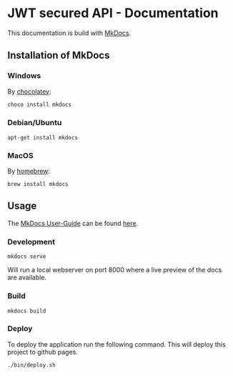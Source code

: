 # JWT secured API - Documentation

This documentation is build with [MkDocs](https://www.mkdocs.org).

## Installation of MkDocs

### Windows

By [chocolatey](https://chocolatey.org/install):

```cmd
choco install mkdocs
```

### Debian/Ubuntu

```shell script
apt-get install mkdocs
```

### MacOS

By [homebrew](https://brew.sh/index_de):

```shell script
brew install mkdocs
```

## Usage

The [MkDocs User-Guide](https://www.mkdocs.org/user-guide/writing-your-docs/) 
can be found [here](https://www.mkdocs.org/user-guide/writing-your-docs/).

### Development

```shell script
mkdocs serve
```

Will run a local webserver on port 8000 where a live preview of the docs are available.

### Build

```shell script
mkdocs build
```

### Deploy

To deploy the application run the following command.
This will deploy this project to github pages.

```shell script
./bin/deploy.sh
```
